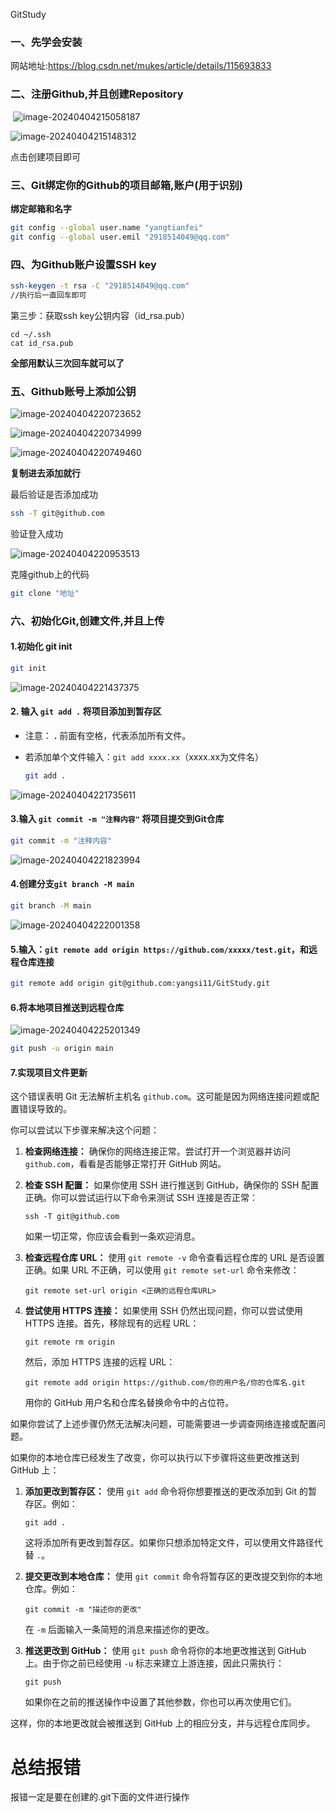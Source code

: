 

GitStudy

### 一、先学会安装

网站地址:https://blog.csdn.net/mukes/article/details/115693833





### 二、注册Github,并且创建Repository



​	![image-20240404215058187](GitStudy.assets/image-20240404215058187-1712243803199-9.png)

![image-20240404215148312](GitStudy.assets/image-20240404215148312.png)

点击创建项目即可

### 三、Git绑定你的Github的项目邮箱,账户(用于识别)



**绑定邮箱和名字**

```bash
git config --global user.name "yangtianfei"
git config --global user.emil "2918514049@qq.com"
```



### 四、为Github账户设置SSH key

```bash
ssh-keygen -t rsa -C "2918514049@qq.com"
//执行后一直回车即可
```

第三步：获取ssh key公钥内容（id_rsa.pub）

```
cd ~/.ssh
cat id_rsa.pub
```





**全部用默认三次回车就可以了**



### 五、Github账号上添加公钥

![image-20240404220723652](GitStudy.assets/image-20240404220723652-1712243803200-10.png)

![image-20240404220734999](GitStudy.assets/image-20240404220734999.png)

![image-20240404220749460](GitStudy.assets/image-20240404220749460-1712243803200-11.png)

**复制进去添加就行**





最后验证是否添加成功

```bash
ssh -T git@github.com
```

验证登入成功

![image-20240404220953513](GitStudy.assets/image-20240404220953513.png)



克隆github上的代码

```bash
git clone "地址"
```



### 六、初始化Git,创建文件,并且上传

#### 1.初始化 git init

```bash
git init	
```

![image-20240404221437375](GitStudy.assets/image-20240404221437375-1712243760519-5-1712243762746-7-1712243803201-12.png)

#### 2. 输入 `git add .` 将项目添加到暂存区

- 注意： **.** 前面有空格，代表添加所有文件。

- 若添加单个文件输入：`git add xxxx.xx`（xxxx.xx为文件名）

	```bash
	git add .
	```

	

![image-20240404221735611](GitStudy.assets/image-20240404221735611.png)

#### 3.输入 `git commit -m "注释内容"` 将项目提交到Git仓库

```bash
git commit -m "注释内容"	
```

![image-20240404221823994](GitStudy.assets/image-20240404221823994.png)

#### 4.创建分支`git branch -M main`

```bash
git branch -M main
```

![image-20240404222001358](GitStudy.assets/image-20240404222001358.png)

#### 5.输入：`git remote add origin https://github.com/xxxxx/test.git`，和远程仓库连接

```bash
git remote add origin git@github.com:yangsi11/GitStudy.git
```

#### 6.将本地项目推送到远程仓库

![image-20240404225201349](GitStudy.assets/image-20240404225201349.png)

```bash
git push -u origin main
```





#### 7.实现项目文件更新

这个错误表明 Git 无法解析主机名 `github.com`。这可能是因为网络连接问题或配置错误导致的。

你可以尝试以下步骤来解决这个问题：

1. **检查网络连接：** 确保你的网络连接正常。尝试打开一个浏览器并访问 `github.com`，看看是否能够正常打开 GitHub 网站。

2. **检查 SSH 配置：** 如果你使用 SSH 进行推送到 GitHub，确保你的 SSH 配置正确。你可以尝试运行以下命令来测试 SSH 连接是否正常：
   ```
   ssh -T git@github.com
   ```
   如果一切正常，你应该会看到一条欢迎消息。

3. **检查远程仓库 URL：** 使用 `git remote -v` 命令查看远程仓库的 URL 是否设置正确。如果 URL 不正确，可以使用 `git remote set-url` 命令来修改：
   ```
   git remote set-url origin <正确的远程仓库URL>
   ```

4. **尝试使用 HTTPS 连接：** 如果使用 SSH 仍然出现问题，你可以尝试使用 HTTPS 连接。首先，移除现有的远程 URL：
   ```
   git remote rm origin
   ```
   然后，添加 HTTPS 连接的远程 URL：
   ```
   git remote add origin https://github.com/你的用户名/你的仓库名.git
   ```
   用你的 GitHub 用户名和仓库名替换命令中的占位符。

如果你尝试了上述步骤仍然无法解决问题，可能需要进一步调查网络连接或配置问题。

如果你的本地仓库已经发生了改变，你可以执行以下步骤将这些更改推送到 GitHub 上：

1. **添加更改到暂存区：** 使用 `git add` 命令将你想要推送的更改添加到 Git 的暂存区。例如：
   ```
   git add .
   ```

   这将添加所有更改到暂存区。如果你只想添加特定文件，可以使用文件路径代替 `.`。

2. **提交更改到本地仓库：** 使用 `git commit` 命令将暂存区的更改提交到你的本地仓库。例如：
   ```
   git commit -m "描述你的更改"
   ```

   在 `-m` 后面输入一条简短的消息来描述你的更改。

3. **推送更改到 GitHub：** 使用 `git push` 命令将你的本地更改推送到 GitHub 上。由于你之前已经使用 `-u` 标志来建立上游连接，因此只需执行：
   ```
   git push
   ```

   如果你在之前的推送操作中设置了其他参数，你也可以再次使用它们。

这样，你的本地更改就会被推送到 GitHub 上的相应分支，并与远程仓库同步。





# 总结报错

报错一定是要在创建的.git下面的文件进行操作

